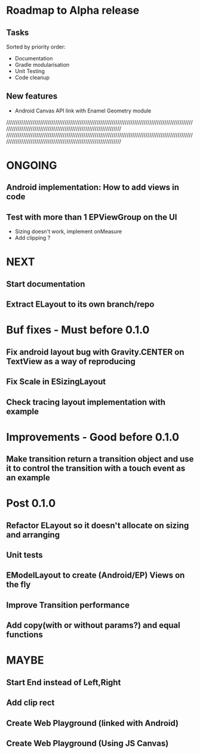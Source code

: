 # Roadmap to Alpha release

## Tasks
Sorted by priority order:
- Documentation
- Gradle modularisation
- Unit Testing
- Code cleanup


## New features
- Android Canvas API link with Enamel Geometry module


////////////////////////////////////////////////////////////////////////////////////////////////////////////////////////////////////////////////////////////////
////////////////////////////////////////////////////////////////////////////////////////////////////////////////////////////////////////////////////////////////

# ONGOING
## Android implementation: How to add views in code
## Test with more than 1 EPViewGroup on the UI
- Sizing doesn't work, implement onMeasure
- Add clipping ?

# NEXT
## Start documentation
## Extract ELayout to its own branch/repo
 
# Buf fixes - Must before 0.1.0
## Fix android layout bug with Gravity.CENTER on TextView as a way of reproducing
## Fix Scale in ESizingLayout
## Check tracing layout implementation with example 

# Improvements - Good before 0.1.0
## Make transition return a transition object and use it to control the transition with a touch event as an example


# Post 0.1.0
## Refactor ELayout so it doesn't allocate on sizing and arranging 
## Unit tests 
## EModelLayout to create (Android/EP) Views on the fly
## Improve Transition performance 
## Add copy(with or without params?) and equal functions 

 

# MAYBE
## Start End instead of Left,Right
## Add clip rect
## Create Web Playground (linked with Android)
## Create Web Playground (Using JS Canvas)



